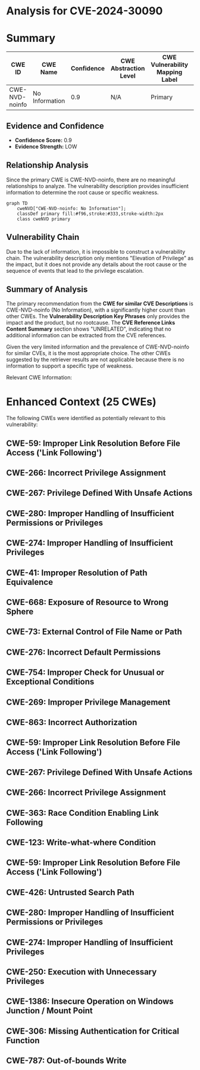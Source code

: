 # Analysis for CVE-2024-30090

# Summary
| CWE ID       | CWE Name                                                         | Confidence | CWE Abstraction Level | CWE Vulnerability Mapping Label | CWE-Vulnerability Mapping Notes |
|--------------|-------------------------------------------------------------------|------------|-----------------------|---------------------------------|-----------------------------------|
| CWE-NVD-noinfo | No Information                                                  | 0.9        | N/A                   | Primary                         | N/A                              |

## Evidence and Confidence

*   **Confidence Score:** 0.9
*   **Evidence Strength:** LOW

## Relationship Analysis
Since the primary CWE is CWE-NVD-noinfo, there are no meaningful relationships to analyze. The vulnerability description provides insufficient information to determine the root cause or specific weakness.

```mermaid
graph TD
    cweNVD["CWE-NVD-noinfo: No Information"];
    classDef primary fill:#f96,stroke:#333,stroke-width:2px
    class cweNVD primary
```

## Vulnerability Chain
Due to the lack of information, it is impossible to construct a vulnerability chain. The vulnerability description only mentions "Elevation of Privilege" as the impact, but it does not provide any details about the root cause or the sequence of events that lead to the privilege escalation.

## Summary of Analysis
The primary recommendation from the **CWE for similar CVE Descriptions** is CWE-NVD-noinfo (No Information), with a significantly higher count than other CWEs. The **Vulnerability Description Key Phrases** only provides the impact and the product, but no rootcause. The **CVE Reference Links Content Summary** section shows "UNRELATED", indicating that no additional information can be extracted from the CVE references.

Given the very limited information and the prevalence of CWE-NVD-noinfo for similar CVEs, it is the most appropriate choice. The other CWEs suggested by the retriever results are not applicable because there is no information to support a specific type of weakness.

Relevant CWE Information:

# Enhanced Context (25 CWEs)
The following CWEs were identified as potentially relevant to this vulnerability:

## CWE-59: Improper Link Resolution Before File Access ('Link Following')
## CWE-266: Incorrect Privilege Assignment
## CWE-267: Privilege Defined With Unsafe Actions
## CWE-280: Improper Handling of Insufficient Permissions or Privileges
## CWE-274: Improper Handling of Insufficient Privileges
## CWE-41: Improper Resolution of Path Equivalence
## CWE-668: Exposure of Resource to Wrong Sphere
## CWE-73: External Control of File Name or Path
## CWE-276: Incorrect Default Permissions
## CWE-754: Improper Check for Unusual or Exceptional Conditions
## CWE-269: Improper Privilege Management
## CWE-863: Incorrect Authorization
## CWE-59: Improper Link Resolution Before File Access ('Link Following')
## CWE-267: Privilege Defined With Unsafe Actions
## CWE-266: Incorrect Privilege Assignment
## CWE-363: Race Condition Enabling Link Following
## CWE-123: Write-what-where Condition
## CWE-59: Improper Link Resolution Before File Access ('Link Following')
## CWE-426: Untrusted Search Path
## CWE-280: Improper Handling of Insufficient Permissions or Privileges
## CWE-274: Improper Handling of Insufficient Privileges
## CWE-250: Execution with Unnecessary Privileges
## CWE-1386: Insecure Operation on Windows Junction / Mount Point
## CWE-306: Missing Authentication for Critical Function
## CWE-787: Out-of-bounds Write